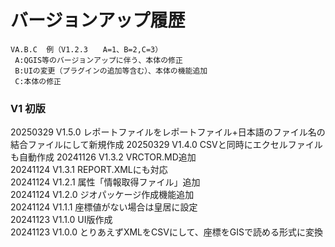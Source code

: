 # バージョンアップ履歴 
    VA.B.C  例（V1.2.3　　A=1、B=2,C=3）  
     A:QGIS等のバージョンアップに伴う、本体の修正  
     B:UIの変更（プラグインの追加等含む）、本体の機能追加  
     C:本体の修正  
### V1 初版   
20250329 V1.5.0 レポートファイルをレポートファイル+日本語のファイル名の結合ファイルにして新規作成
20250329 V1.4.0 CSVと同時にエクセルファイルも自動作成
20241126 V1.3.2 VRCTOR.MD追加  
20241124 V1.3.1 REPORT.XMLにも対応   
20241124 V1.2.1 属性「情報取得ファイル」追加  
20241124 V1.2.0 ジオパッケージ作成機能追加  
20241124 V1.1.1 座標値がない場合は皇居に設定  
20241123 V1.1.0 UI版作成  
20241123 V1.0.0 とりあえずXMLをCSVにして、座標をGISで読める形式に変換

